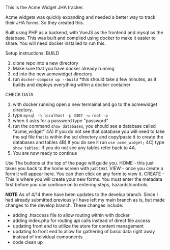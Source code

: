 This is the Acme Widget JHA tracker.

Acme widgets was quickly expanding and needed a better way to track their JHA forms. So they created this.

Built using PHP as a backend, with VueJS as the frontend and mysql as the database. This was built and compiled using docker to make it easier to share. You will need docker installed to run this.

Setup instructions:
BUILD
1) clone repo into a new directory
2) Make sure that you have docker already running
3) cd into the new acmewidget directory
4) run `docker-compose up --build`
*this should take a few minutes, as it builds and deploys everything within a docker container

CHECK DATA
1) with docker running open a new termainal and go to the acmewidget directory.
2) type `mysql -h localhost -p 3307 -u root -p`
3) when it asks for a password type "password"
4) run the command `show databases`, you should see a database called "acme_widget"
4A) If you do not see that database you will need to take the sql file that is within the sql directory and copy/paste it to create the databases and tables
4B) If you do see it run `use acme_widget;`
4C) type `show tables;` If you do not see any tables refer back to 4A.
5) You are now ready to continue

Use
The buttons at the top of the page will guide you.
HOME - this just takes you back to the home screen with just text.
VIEW - once you create a form it will appear here. You can then click on any form to view it.
CREATE - This is where you will create your new forms. You must enter the metadata first before you can continue on to entering steps, hazards/controls.

**NOTE**
As of 4/14 there have been updates to the develop branch. Since I had already submitted previously I have left my main branch as is, but made changes to the develop branch. These changes include:
- adding .htaccess file to allow routing within with docker
- adding index.php for routing api calls instead of direct file access
- updating front end to utilize the store for content management
- updating to front end to allow for gathering of basic data right away instead of individual components
- code clean up
